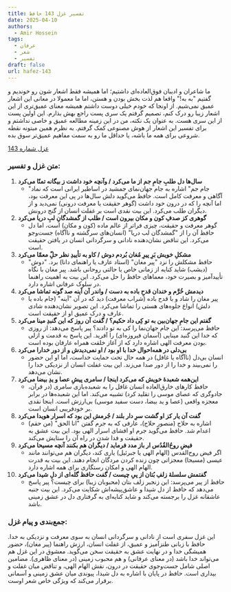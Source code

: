 ```yaml
---
title: تفسیر غزل 143 حافظ
date: 2025-04-10
authors:
  - Amir Hossein
tags:
  - عرفان
  - شعر
  - تفسیر
draft: false
url: hafez-143
---
```

ما شاعران و ادیبان فوق‌العاده‌ای داشتیم؛ اما همیشه فقط اشعار شون رو خوندیم و گفتیم "به به!" واقعا هم لذت بخش بودن و هستن، اما ما معمولا در معانی این اشعار عمیق نمی‌شیم. از اونجا که خودم خیلی دوست داشتم همیشه معنای عمیق‌تری از این اشعار زیبا رو درک کنم، تصمیم گرفتم یک سری پست راجع بهش بذارم. این اولین پست از این سری هست.
به عنوان یک نکته، من در این زمینه مطالعه عمیق و خاصی نداشتم و برای تفسیر این اشعار از هوش مصنوعی کمک گرفتم. به نظرم همین میتونه نقطه شروعی برای همه ما باشه، یا حداقل ما رو به سمت مفاهیم عمیق‌تر سوق بده.

[غزل شماره 143](https://ganjoor.net/hafez/ghazal/sh143)
### متن غزل و تفسیر:

1. **سال‌ها دل طلبِ جامِ جم از ما می‌کرد / وآنچه خود داشت ز بیگانه تمنّا می‌کرد**
    - "جام جم" اشاره به جام جهان‌نمای جمشید در اساطیر ایرانی است که نماد آگاهی و معرفت کامل است. حافظ می‌گوید دلش سال‌ها در پی این معرفت بود، اما آنچه را که در درون خود داشت (گوهر حقیقت یا معرفت درونی) نمی‌دید و از دیگران طلب می‌کرد. این بیت نقدی است بر غفلت انسان از گنج درونش.
2. **گوهری کز صدفِ کون و مکان بیرون است / طلب از گمشدگانِ لبِ دریا می‌کرد**
    - گوهر معرفت و حقیقت، چیزی فراتر از عالم ماده (کون و مکان) است، اما دل حافظ آن را از "گمشدگان لب دریا" (انسان‌های سرگشته و ناآگاه) جست‌وجو می‌کرد. این تناقض نشان‌دهنده نادانی و سرگردانی انسان در یافتن حقیقت است.
3. **مشکلِ خویش بَرِ پیرِ مُغان بُردم دوش / کاو به تأییدِ نظر حلّ‌ِ معمّا می‌کرد**
    - حافظ مشکلش را نزد "پیر مغان" (استاد عارف یا راهنمای دانا) برد. "دوش" (دیشب) شاید کنایه از زمانی خاص یا حالتی روحانی باشد. پیر مغان با نگاه تأییدآمیز و بصیرت خود، معماهای حافظ را حل می‌کرد. این بیت به اهمیت راهنما در سلوک عرفانی اشاره دارد.
4. **دیدمش خُرَّم و خندان قدحِ باده به دست / واندر آن آینه صد گونه تماشا می‌کرد**
    - پیر مغان را شاد و با قدح باده (شراب معرفت) دید که در آن "آینه" (جام باده یا دلش) انواع جلوه‌های هستی را تماشا می‌کرد. این تصویر نشان‌دهنده شادی عارف و درک عمیق او از حقیقت است.
5. **گفتم این جامِ جهان‌بین به تو کِی داد حکیم؟ / گفت آن روز که این گنبدِ مینا می‌کرد**
    - حافظ می‌پرسد: این جام جهان‌نما را کی به تو دادند؟ پیر پاسخ می‌دهد: از روزی که خدا این گنبد مینایی (آسمان فیروزه‌ای) را آفرید. این پاسخ به قدمت و ازلی بودن معرفت الهی اشاره دارد که از آغاز خلقت همراه عارفان بوده است.
6. **بی‌دلی در همه‌احوال خدا با او بود / او نمی‌دیدش و از دور خدارا می‌کرد**
    - انسان بی‌دل (ناآگاه یا غافل) در همه حال تحت حمایت خداست، اما او این حضور را نمی‌بیند و خدا را از دور صدا می‌زند. این بیت غفلت انسان از نزدیکی خدا را نشان می‌دهد.
7. **این‌همه شعبدهٔ خویش که می‌کرد اینجا / سامری پیشِ عصا و یدِ بیضا می‌کرد**
    - حافظ کارهای خارق‌العاده انسان غافل را به شعبده‌بازی سامری (در قرآن، جادوگری که عصای موسی را تقلید کرد) تشبیه می‌کند. اما این شعبده‌ها در برابر معجزه واقعی (عصا و ید بیضا، دست سفید موسی) بی‌ارزش است. اینجا نقدی بر خودفریبی انسان است.
8. **گفت آن یار کز او گشت سرِ دار بلند / جُرمش این بود که اسرار هویدا می‌کرد**
    - اشاره به حلاج (منصور حلاج)، عارفی که به جرم گفتن "انا الحق" (من حقم) اعدام شد. حافظ می‌گوید جرم او افشای اسرار الهی بود. این بیت عشق به حقیقت و فدا شدن در راه آن را ستایش می‌کند.
9. **فیضِ روحُ‌القُدُس ار باز مدد فرماید / دیگران هم بکنند آنچه مسیحا می‌کرد**
    - اگر فیض روح‌القدس (الهام الهی یا جبرئیل) یاری کند، دیگران هم می‌توانند مانند عیسی (مسیحا) معجزاتی چون زنده کردن مردگان انجام دهند. این بیت به قدرت الهام الهی و امکان رستگاری برای همه اشاره دارد.
10. **گفتمش سلسلهٔ زلفِ بُتان از پیِ چیست / گفت حافظ گله‌ای از دلِ شیدا می‌کرد**
    - حافظ از پیر می‌پرسد: این زنجیر زلف بتان (محبوبان زیبا) برای چیست؟ پیر پاسخ می‌دهد که حافظ از دل شیدا و عاشق‌پیشه‌اش شکایت می‌کرد. این بیت جنبه عاشقانه غزل را برجسته می‌کند و شاید کنایه‌ای به گرفتاری دل در عشق زمینی باشد.

### جمع‌بندی و پیام غزل:

این غزل سفری است از نادانی و سرگردانی انسان به سوی معرفت و نزدیکی به خدا. حافظ با زبانی طنزآمیز و عمیق، از غفلت انسان، ارزش راهنما (پیر مغان)، حضور همیشگی خدا و در نهایت عشق به حقیقت سخن می‌گوید. معشوق در این غزل هم می‌تواند خدا باشد (در معنای عرفانی) و هم محبوب زمینی (در معنای ظاهری). مضامین اصلی شامل جست‌وجوی حقیقت در درون، نقش الهام الهی، و تناقض میان غفلت و بیداری است. حافظ در پایان با اشاره به دل شیدا، پیوندی میان عشق زمینی و آسمانی برقرار می‌کند که ویژگی خاص شعر اوست.